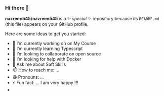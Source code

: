 ### Hi there 👋


**nazreen545/nazreen545** is a ✨ _special_ ✨ repository because its `README.md` (this file) appears on your GitHub profile.

Here are some ideas to get you started:

- 🔭 I’m currently working on on My Course
- 🌱 I’m currently learning Typescript
- 👯 I’m looking to collaborate on open source
- 🤔 I’m looking for help with Docker
- 💬 Ask me about Soft Skills
- 📫 How to reach me: ...
- 😄 Pronouns: ...
- ⚡ Fun fact: ... I am very happy !!!
-
